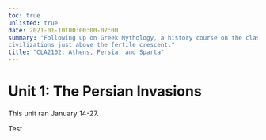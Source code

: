 ```yaml
---
toc: true
unlisted: true
date: 2021-01-10T00:00:00-07:00
summary: "Following up on Greek Mythology, a history course on the clash of
civilizations just above the fertile crescent."
title: "CLA2102: Athens, Persia, and Sparta"
---
```


# Unit 1: The Persian Invasions

This unit ran January 14-27.

Test
